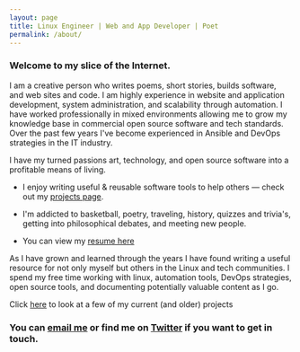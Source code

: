 ```yaml
---
layout: page
title: Linux Engineer | Web and App Developer | Poet
permalink: /about/
---
```


### Welcome to my slice of the Internet.

 I am a creative person who writes poems, short stories, builds software, and web sites and code. I am highly experience in website and application development, system administration, and scalability through automation. I have worked professionally in mixed environments allowing me to grow my knowledge base in commercial open source software and tech standards. Over the past few years I've become experienced in Ansible and DevOps strategies in the IT industry.

 I have my turned passions art, technology, and open source software into a profitable means of living.

* I enjoy writing useful & reusable software tools to help others — check out my [projects page](/projects/).

* I'm addicted to basketball, poetry, traveling, history, quizzes and trivia's, getting into philosophical debates, and meeting new people.

* You can view my [resume here](/contact)

As I have grown and learned through the years I have found writing a useful resource for not only myself but others in the Linux and tech communities. I spend my free time working with linux, automation tools, DevOps strategies, open source tools, and documenting potentially valuable content as I go.

Click [here](/projects/) to look at a few of my current (and older) projects

### You can [email me](/contact/) or find me on [Twitter](https://twitter.com/TechGameTeddy) if you want to get in touch.
